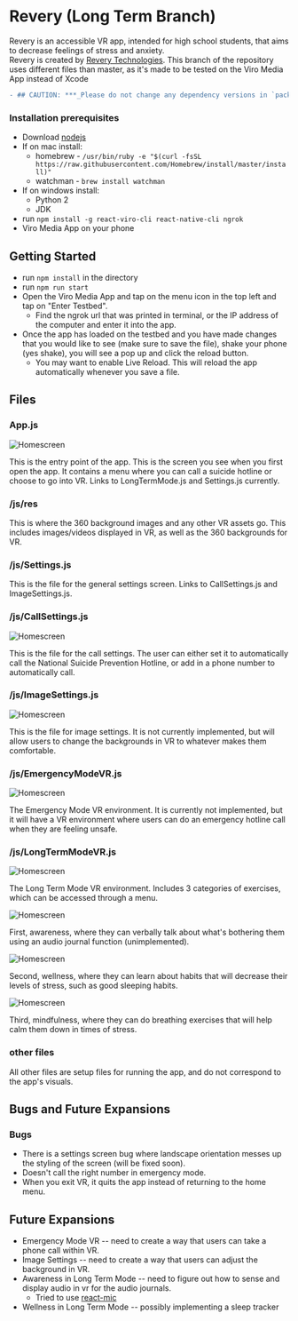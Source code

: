 # Revery (Long Term Branch)
Revery is an accessible VR app, intended for high school students, that aims to decrease feelings of stress and anxiety.  
Revery is created by [Revery Technologies](https://revery.now.sh). This branch of the repository uses different files than master, as it's made to be tested on the Viro Media App instead of Xcode


```diff
- ## CAUTION: ***_Please do not change any dependency versions in `package.json`, this includes running `npm audit fix`. Changes may break things on the test bed._***
```

### Installation prerequisites

- Download [nodejs](https://nodejs.org/en/)
- If on mac install:
  - homebrew - `/usr/bin/ruby -e "$(curl -fsSL https://raw.githubusercontent.com/Homebrew/install/master/install)"`
  - watchman - `brew install watchman`
- If on windows install:
  - Python 2
  - JDK
- run `npm install -g react-viro-cli react-native-cli ngrok`
- Viro Media App on your phone

## Getting Started

- run `npm install` in the directory
- run `npm run start`
- Open the Viro Media App and tap on the menu icon in the top left and tap on "Enter Testbed".
    - Find the ngrok url that was printed in terminal, or the IP address of the computer and enter it into the app.
- Once the app has loaded on the testbed and you have made changes that you would like to see (make sure to save the file), shake your phone (yes shake), you will see a pop up and click the reload button.
    - You may want to enable Live Reload. This will reload the app automatically whenever you save a file.

## Files

### App.js

  ![Homescreen](/readmeRes/IMG_5392.PNG)

  This is the entry point of the app. This is the screen you see when you first open the app. It contains a menu where you can call a suicide hotline or choose to go into VR. Links to LongTermMode.js and Settings.js currently.

### /js/res

  This is where the 360 background images and any other VR assets go. This includes images/videos displayed in VR, as well as the 360 backgrounds for VR.

### /js/Settings.js

  This is the file for the general settings screen. Links to CallSettings.js and ImageSettings.js.

### /js/CallSettings.js
![Homescreen](/readmeRes/IMG_5393.PNG)

  This is the file for the call settings. The user can either set it to automatically call the National Suicide Prevention Hotline, or add in a phone number to automatically call.

### /js/ImageSettings.js
![Homescreen](/readmeRes/IMG_5394.PNG)

  This is the file for image settings. It is not currently implemented, but will allow users to change the backgrounds in VR to whatever makes them comfortable.

### /js/EmergencyModeVR.js
![Homescreen](/readmeRes/IMG_5395.jpg)

  The Emergency Mode VR environment. It is currently not implemented, but it will have a VR environment where users can do an emergency hotline call when they are feeling unsafe.

### /js/LongTermModeVR.js

![Homescreen](/readmeRes/IMG_5396.PNG)

  The Long Term Mode VR environment. Includes 3 categories of exercises, which can be accessed through a menu.

  ![Homescreen](/readmeRes/IMG_5400.PNG)

  First, awareness, where they can verbally talk about what's bothering them using an audio journal function (unimplemented).

  ![Homescreen](/readmeRes/IMG_5399.PNG)

  Second, wellness, where they can learn about habits that will decrease their levels of stress, such as good sleeping habits.

  ![Homescreen](/readmeRes/IMG_5398.PNG)

  Third, mindfulness, where they can do breathing exercises that will help calm them down in times of stress.
  
 ### other files
 
 All other files are setup files for running the app, and do not correspond to the app's visuals.

## Bugs and Future Expansions
### Bugs
  - There is a settings screen bug where landscape orientation messes up the styling of the screen (will be fixed soon).
  - Doesn't call the right number in emergency mode.
  - When you exit VR, it quits the app instead of returning to the home menu.

## Future Expansions
  - Emergency Mode VR -- need to create a way that users can take a phone call within VR.
  - Image Settings -- need to create a way that users can adjust the background in VR.
  - Awareness in Long Term Mode -- need to figure out how to sense and display audio in vr for the audio journals.
      - Tried to use [react-mic](https://www.npmjs.com/package/react-mic)
  - Wellness in Long Term Mode -- possibly implementing a sleep tracker
